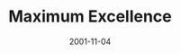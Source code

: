 ---
layout: music 
title: "Maximum Excellence"
series: "Maximum Impact"
date: 2001-11-04 
description: "Wherever you are in your life, God has a new level to which He want to take you. Join us as we ramp up for a life of maximum impact. "
audio: "http://www.crossroads.net/audio/2001/Maximum%20Impact/MI_08_10-28-01_Maximum_Excellence.mp3"
audio-duration: "36:48"
src: "http://www.crossroads.net/players/media/mediumHz/DefaultVideoImage.jpg"
---